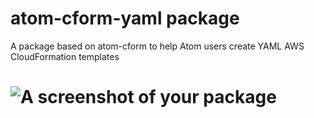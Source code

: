 # atom-cform-yaml package

A package based on atom-cform to help Atom users create YAML AWS CloudFormation templates 

![A screenshot of your package](https://f.cloud.github.com/assets/69169/2290250/c35d867a-a017-11e3-86be-cd7c5bf3ff9b.gif)
=======
